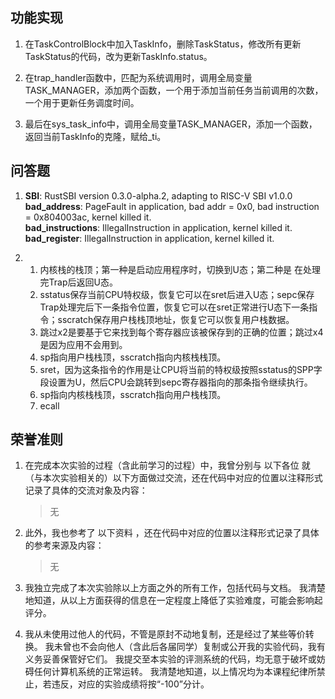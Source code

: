 ## 功能实现

1. 在TaskControlBlock中加入TaskInfo，删除TaskStatus，修改所有更新TaskStatus的代码，改为更新TaskInfo.status。

2. 在trap_handler函数中，匹配为系统调用时，调用全局变量TASK_MANAGER，添加两个函数，一个用于添加当前任务当前调用的次数，一个用于更新任务调度时间。

3. 最后在sys_task_info中，调用全局变量TASK_MANAGER，添加一个函数，返回当前TaskInfo的克隆，赋给_ti。

## 问答题

1. **SBI**: RustSBI version 0.3.0-alpha.2, adapting to RISC-V SBI v1.0.0  
**bad_address**: PageFault in application, bad addr = 0x0, bad instruction = 0x804003ac, kernel killed it.  
**bad_instructions**: IllegalInstruction in application, kernel killed it.  
**bad_register**: IllegalInstruction in application, kernel killed it.

2. 1. 内核栈的栈顶；第一种是启动应用程序时，切换到U态；第二种是 在处理完Trap后返回U态。
   2. sstatus保存当前CPU特权级，恢复它可以在sret后进入U态；sepc保存Trap处理完后下一条指令位置，恢复它可以在sret正常进行U态下一条指令；sscratch保存用户栈栈顶地址，恢复它可以恢复用户栈数据。
   3. 跳过x2是要基于它来找到每个寄存器应该被保存到的正确的位置；跳过x4是因为应用不会用到。
   4. sp指向用户栈栈顶，sscratch指向内核栈栈顶。
   5. sret，因为这条指令的作用是让CPU将当前的特权级按照sstatus的SPP字段设置为U，然后CPU会跳转到sepc寄存器指向的那条指令继续执行。
   6. sp指向内核栈栈顶，sscratch指向用户栈栈顶。
   7. ecall

## 荣誉准则

1. 在完成本次实验的过程（含此前学习的过程）中，我曾分别与 以下各位 就（与本次实验相关的）以下方面做过交流，还在代码中对应的位置以注释形式记录了具体的交流对象及内容：

    > 无

2. 此外，我也参考了 以下资料 ，还在代码中对应的位置以注释形式记录了具体的参考来源及内容：

    > 无

3. 我独立完成了本次实验除以上方面之外的所有工作，包括代码与文档。 我清楚地知道，从以上方面获得的信息在一定程度上降低了实验难度，可能会影响起评分。

4. 我从未使用过他人的代码，不管是原封不动地复制，还是经过了某些等价转换。 我未曾也不会向他人（含此后各届同学）复制或公开我的实验代码，我有义务妥善保管好它们。 我提交至本实验的评测系统的代码，均无意于破坏或妨碍任何计算机系统的正常运转。 我清楚地知道，以上情况均为本课程纪律所禁止，若违反，对应的实验成绩将按“-100”分计。
